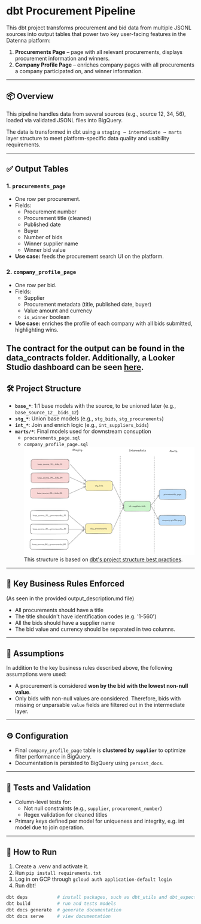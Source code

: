 # dbt Procurement Pipeline

This dbt project transforms procurement and bid data from multiple JSONL sources into output tables that power two key user-facing features in the Datenna platform:

1. **Procurements Page** – page with all relevant procurements, displays procurement information and winners.
2. **Company Profile Page** – enriches company pages with all procurements a company participated on, and winner information.

---

## 📦 Overview

This pipeline handles data from several sources (e.g., source 12, 34, 56), loaded via validated JSONL files into BigQuery. 

The data is transformed in dbt using a `staging → intermediate → marts` layer structure to meet platform-specific data quality and usability requirements.

---

## ✅ Output Tables

### 1. `procurements_page`
- One row per procurement.
- Fields:
  - Procurement number
  - Procurement title (cleaned)
  - Published date
  - Buyer
  - Number of bids
  - Winner supplier name
  - Winner bid value
- **Use case:** feeds the procurement search UI on the platform.

### 2. `company_profile_page`
- One row per bid.
- Fields:
  - Supplier
  - Procurement metadata (title, published date, buyer)
  - Value amount and currency
  - `is_winner` boolean
- **Use case:** enriches the profile of each company with all bids submitted, highlighting wins.

The **contract for the output** can be found in the data_contracts folder. Additionally, a Looker Studio dashboard can be seen [here](https://lookerstudio.google.com/s/m7JkUfS4tcM).
---

## 🛠 Project Structure

- **`base_*`**: 1:1 base models with the source, to be unioned later (e.g., `base_source_12__bids_12`)
- **`stg_*`**: Union base models (e.g., `stg_bids`, `stg_procurements`)
- **`int_*`**: Join and enrich logic (e.g., `int_suppliers_bids`)
- **`marts/*`**: Final models used for downstream consuption
  - `procurements_page.sql`
  - `company_profile_page.sql`
![Diagram](image.png)
This structure is based on [dbt's project structure best practices](https://docs.getdbt.com/best-practices/how-we-structure/1-guide-overview).

---

## 📌 Key Business Rules Enforced
(As seen in the provided output_description.md file)
- All procurements should have a title
- The title shouldn't have identification codes (e.g. '1-560')
- All the bids should have a supplier name
- The bid value and currency should be separated in two columns.

---
## 🧠 Assumptions
In addition to the key business rules described above, the following assumptions were used:
- A procurement is considered **won by the bid with the lowest non-null value**.
- Only bids with non-null values are considered. Therefore, bids with missing or unparsable `value` fields are filtered out in the intermediate layer.

---

## ⚙️ Configuration

- Final `company_profile_page` table is **clustered by `supplier`** to optimize filter performance in BigQuery.
- Documentation is persisted to BigQuery using `persist_docs`.

---

## 🧪 Tests and Validation

- Column-level tests for:
  - Not null constraints (e.g., `supplier`, `procurement_number`)
  - Regex validation for cleaned titles
- Primary keys defined per model for uniqueness and integrity, e.g. int model due to join operation.

---

## 🚀 How to Run

1. Create a .venv and activate it.
2. Run `pip install requirements.txt`
3. Log in on GCP through `gcloud auth application-default login`
4. Run dbt!

```bash
dbt deps           # install packages, such as dbt_utils and dbt_expectations
dbt build          # run and tests models
dbt docs generate  # generate documentation
dbt docs serve     # view documentation

